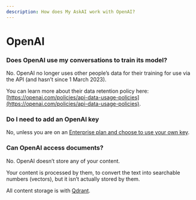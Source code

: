 ```yaml
---
description: How does My AskAI work with OpenAI?
---
```


# OpenAI

### Does OpenAI use my conversations to train its model?

No. OpenAI no longer uses other people’s data for their training for use via the API (and hasn’t since 1 March 2023).&#x20;

You can learn more about their data retention policy here: [https://openai.com/policies/api-data-usage-policies](https://openai.com/policies/api-data-usage-policies).

### Do I need to add an OpenAI key

No, unless you are on an [Enterprise plan and choose to use your own key](broken-reference).

### Can OpenAI access documents?

No. OpenAI doesn’t store any of your content.&#x20;

Your content is processed by them, to convert the text into searchable numbers (vectors), but it isn’t actually stored by them.&#x20;

All content storage is with [Qdrant](https://qdrant.tech/).
